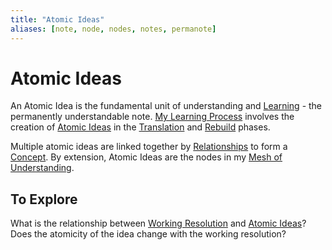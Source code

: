 ```yaml
---
title: "Atomic Ideas"
aliases: [note, node, nodes, notes, permanote]
---
```

# Atomic Ideas
An Atomic Idea is the fundamental unit of understanding and [Learning](Learning.md) - the permanently understandable note. [My Learning Process](My%20Learning%20Process.md) involves the creation of [Atomic Ideas](.md) in the [Translation](Translation.md) and [Rebuild](Rebuild.md) phases.

Multiple atomic ideas are linked together by [Relationships](Relationships.md) to form a [Concept](Concept.md). By extension, Atomic Ideas are the nodes in my [Mesh of Understanding](Mesh%20of%20Understanding.md).

## To Explore
What is the relationship between [Working Resolution](Working%20Resolution.md) and [Atomic Ideas](.md)? Does the atomicity of the idea change with the working resolution?